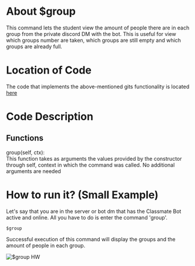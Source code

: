 # About $group
This command lets the student view the amount of people there are in each group from the private discord DM with the bot. This is useful for view which groups number are taken, which groups are still empty and which groups are already full.

# Location of Code
The code that implements the above-mentioned gits functionality is located [here](https://github.com/Ashwinshankar98/ClassMateBot/blob/main/cogs/groups.py)

# Code Description
## Functions
group(self, ctx): <br>
This function takes as arguments the values provided by the constructor through self, context in which the command was called. No additional arguments are needed

# How to run it? (Small Example)
Let's say that you are in the server or bot dm that has the Classmate Bot active and online. All you have to do is 
enter the command 'group'.
```
$group
```
Successful execution of this command will display the groups and the amount of people in each group.

![$group HW](https://github.com/Ashwinshankar98/ClassMateBot/blob/main/data/media/group.gif)
